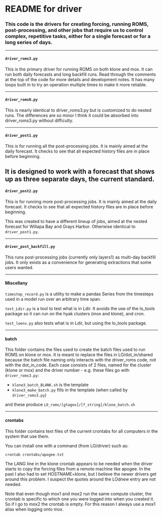 # README for driver

### This code is the drivers for creating forcing, running ROMS, post-processing, and other jobs that require us to control complex, repetitive tasks, either for a single forecast or for a long series of days.

---

#### `driver_roms3.py`

This is the primary driver for running ROMS on both klone and mox. It can run both daily forecasts and long backfill runs. Read through the comments at the top of the code for more details and development notes. It has many loops built in to try an operation multiple times to make it more reliable.

---

#### `driver_romsN.py`

This is nearly identical to driver_roms3.py but is customized to do nested runs. The differences are so minor I think it could be absorbed into driver_roms3.py without difficulty.

---

#### `driver_post1.py`

This is for running all the post-processing jobs.  It is mainly aimed at the daily forecast.  It checks to see that all expected history files are in place before beginning.

It is designed to work with a forecast that shows up as three separate days, the current standard.
---

#### `driver_post2.py`

This is for running more post-processing jobs.  It is mainly aimed at the daily forecast.  It checks to see that all expected history files are in place before beginning.

This was created to have a different lineup of jobs, aimed at the nested forecast for Willapa Bay and Grays Harbor. Otherwise identical to `driver_post1.py`.

---

#### `driver_post_backfill.py`

This runs post-processing jobs (currently only layers1) as multi-day backfill jobs. It only exists as a convenience for generating extractions that some users wanted.

---

#### Miscellany

`timestep_record.py` is a utility to make a pandas Series from the timesteps used in a model run over an arbitrary time span.

`test_Ldir.py` is a tool to test what is in Ldir. It avoids the use of the lo_tools package so it can run on the hyak clusters (mox and klone), and cron.

`test_loenv.py` also tests what is in Ldir, but using the lo_tools package.

---

#### batch

This folder contains the files used to create the batch files used to run ROMS on klone or mox.  It is meant to replace the files in LO/dot_in/shared because the batch file naming only interacts with the driver_roms code, not with the dot_in_code.  Each case consists of 2 files, named for the cluster (klone or mox) and the driver number - e.g. these files go with `driver_roms3.py`:

- `klone3_batch_BLANK.sh` is the template
- `klone3_make_batch.py` fills in the template (when called by `driver_roms3.py`)

and these produce `LO_roms/[gtagex]/[f_string]/klone_batch.sh`

---

#### crontabs

This folder contains text files of the current crontabs for all computers in the system that use them.

You can install one with a command (from LO/driver) such as:

```
crontab crontabs/apogee.txt
```

The LANG line in the klone crontab appears to be needed when the driver starts to copy the forcing files from a remote machine like apogee.  In the past I also had to set HOSTNAME=klone, but I believe the newer drivers get around this problem. I suspect the quotes around the LOdnew entry are not needed.

Note that even though mox1 and mox2 run the same compute cluster, the crontab is specific to which one you were logged into when you created it.  So if I go to mox2 the crontab is empty.  For this reason I always use a mox1 alias when logging onto mox.
